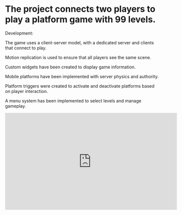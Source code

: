 # The project connects two players to play a platform game with 99 levels.

Development:

The game uses a client-server model, with a dedicated server and clients that connect to play.

Motion replication is used to ensure that all players see the same scene.

Custom widgets have been created to display game information.

Mobile platforms have been implemented with server physics and authority.

Platform triggers were created to activate and deactivate platforms based on player interaction.

A menu system has been implemented to select levels and manage gameplay.

<iframe width="560" height="315" src="https://www.youtube.com/embed/SEU_CODIGO_DO_VIDEO](https://www.youtube.com/watch?v=a_O5_5yBl_w" frameborder="0" allowfullscreen></iframe>


<iframe width="640" height="360" src="" frameborder="0" allow="autoplay; fullscreen"></iframe>
